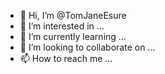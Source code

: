 - 👋 Hi, I’m @TomJaneEsure
- 👀 I’m interested in ...
- 🌱 I’m currently learning ...
- 💞️ I’m looking to collaborate on ...
- 📫 How to reach me ...

<!---
TomJaneEsure/TomJaneEsure is a ✨ special ✨ repository because its `README.md` (this file) appears on your GitHub profile.
You can click the Preview link to take a look at your changes.
--->

